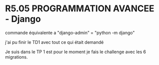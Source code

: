 # R5.05 PROGRAMMATION AVANCEE - Django

commande équivalente a "django-admin" = "python -m django"

j'ai pu finir le TD1 avec tout ce qui était demandé

Je suis dans le TP 1 est pour le moment je fais le challenge avec les 6 migrations.